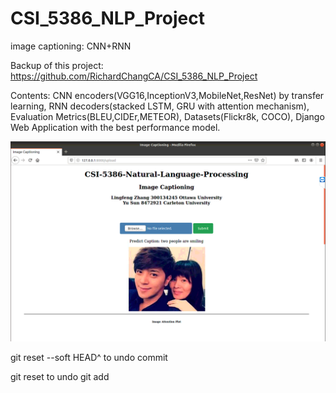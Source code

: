 # CSI_5386_NLP_Project
image captioning: CNN+RNN

Backup of this project: https://github.com/RichardChangCA/CSI_5386_NLP_Project

Contents: CNN encoders(VGG16,InceptionV3,MobileNet,ResNet) by transfer learning, RNN decoders(stacked LSTM, GRU with attention mechanism), Evaluation Metrics(BLEU,CIDEr,METEOR), Datasets(Flickr8k, COCO), Django Web Application with the best performance model.

![avator](https://github.com/RichardChangCA/Image_Captioning/blob/master/django_web_result/web_upload_1.png)

git reset --soft HEAD^ to undo commit

git reset to undo git add
